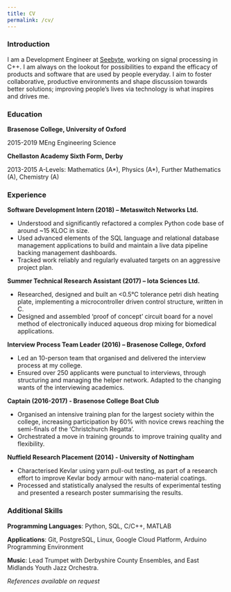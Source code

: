 ```yaml
---
title: CV
permalink: /cv/
---
```


### Introduction

I am a Development Engineer at [Seebyte](http://www.seebyte.com), working on signal processing in C++. I am always on the lookout for possibilities to expand the efficacy of products and software that are used by people everyday. I aim to foster collaborative, productive environments and shape discussion towards better solutions; improving people’s lives via technology is what inspires and drives me.

### Education

**Brasenose College, University of Oxford**

2015-2019 MEng Engineering Science

**Chellaston Academy Sixth Form, Derby**

2013-2015 A-Levels: Mathematics (A\*), Physics (A\*), Further Mathematics (A), Chemistry (A)

### Experience

**Software Development Intern (2018) – Metaswitch Networks Ltd.**

- Understood and significantly refactored a complex Python code base of around ~15 KLOC in size.
- Used advanced elements of the SQL language and relational database management applications to build and maintain a live data pipeline backing management dashboards.
- Tracked work reliably and regularly evaluated targets on an aggressive project plan.

**Summer Technical Research Assistant (2017) – Iota Sciences Ltd.**

- Researched, designed and built an <0.5°C tolerance petri dish heating plate, implementing a microcontroller driven control structure, written in C.
- Designed and assembled ‘proof of concept’ circuit board for a novel method of electronically induced aqueous drop mixing for biomedical applications.

**Interview Process Team Leader (2016) – Brasenose College, Oxford**

- Led an 10-person team that organised and delivered the interview process at my college.
- Ensured over 250 applicants were punctual to interviews, through structuring and managing the helper network. Adapted to the changing wants of the interviewing academics.

**Captain (2016-2017) - Brasenose College Boat Club**

- Organised an intensive training plan for the largest society within the college, increasing participation by 60% with novice crews reaching the semi-finals of the ‘Christchurch Regatta’.
- Orchestrated a move in training grounds to improve training quality and flexibility.

**Nuffield Research Placement (2014) - University of Nottingham**

- Characterised Kevlar using yarn pull-out testing, as part of a research effort to improve Kevlar body armour with nano-material coatings.
- Processed and statistically analysed the results of experimental testing and presented a research poster summarising the results.

### Additional Skills

**Programming Languages**: Python, SQL, C/C++, MATLAB

**Applications**: Git, PostgreSQL, Linux, Google Cloud Platform, Arduino Programming Environment

**Music**: Lead Trumpet with Derbyshire County Ensembles, and East Midlands Youth Jazz Orchestra.

_References available on request_
